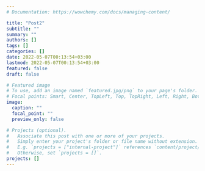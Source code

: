 ```yaml
---
# Documentation: https://wowchemy.com/docs/managing-content/

title: "Post2"
subtitle: ""
summary: ""
authors: []
tags: []
categories: []
date: 2022-05-07T00:13:54+03:00
lastmod: 2022-05-07T00:13:54+03:00
featured: false
draft: false

# Featured image
# To use, add an image named `featured.jpg/png` to your page's folder.
# Focal points: Smart, Center, TopLeft, Top, TopRight, Left, Right, BottomLeft, Bottom, BottomRight.
image:
  caption: ""
  focal_point: ""
  preview_only: false

# Projects (optional).
#   Associate this post with one or more of your projects.
#   Simply enter your project's folder or file name without extension.
#   E.g. `projects = ["internal-project"]` references `content/project/deep-learning/index.md`.
#   Otherwise, set `projects = []`.
projects: []
---
```

